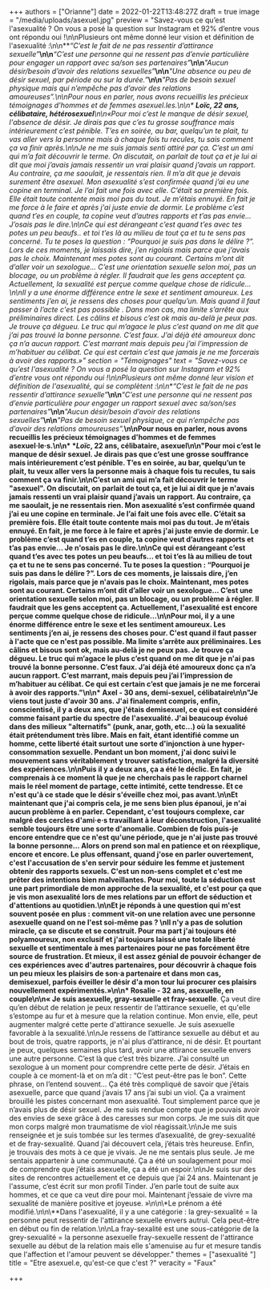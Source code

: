 +++
authors = ["Orianne"]
date = 2022-01-22T13:48:27Z
draft = true
image = "/media/uploads/asexuel.jpg"
preview = "Savez-vous ce qu’est l'asexualité ? On vous a posé la question sur Instagram et 92% d’entre vous ont répondu oui !\n\nPlusieurs ont même donné leur vision et définition de l'asexualité :\n\n**_“C’est le fait de ne pas ressentir d’attirance sexuelle”_**\n\n**_“C’est une personne qui ne ressent pas d’envie particulière pour engager un rapport avec sa/son ses partenaires”_**\n\n**_\"Aucun désir/besoin d’avoir des relations sexuelles”_**\n\n**_\"Une absence ou peu de désir sexuel, par période ou sur la durée.”_**\n\n**_\"Pas de besoin sexuel physique mais qui n’empêche pas d’avoir des relations amoureuses”._**\n\nPour nous en parler, nous avons recueillis les précieux témoignages d'hommes et de femmes asexuel.les.\n\n* **_Loïc_, 22 ans, célibataire, hétérosexuel***\n\n«Pour moi c’est le manque de désir sexuel, l'absence de désir. Je dirais pas que c’es tu grosse souffrance mais intérieurement c’est pénible. T’es en soirée, au bar, quelqu’un te plait, tu vas aller vers la personne mais à chaque fois tu recules, tu sais comment ça va finir après.\n\nJe ne me suis jamais senti attiré par ça. C’est un ami qui m’a fait découvrir le terme. On discutait, on parlait de tout ça et je lui ai dit que moi j’avais jamais ressentir un vrai plaisir quand j’avais un rapport. Au contraire, ça me saoulait, je ressentais rien. Il m’a dit que je devais surement être asexuel. Mon asexualité s’est confirmée quand j’ai eu une copine en terminal. Je l’ai fait une fois avec elle. C’était sa première fois. Elle était toute contente mais moi pas du tout. Je m’étais ennuyé. En fait je me force à le faire et après j'ai juste envie de dormir. Le problème c’est quand t’es en couple, ta copine veut d’autres rapports et t’as pas envie… J’osais pas le dire.\n\nCe qui est dérangeant c’est quand t’es avec tes potes un peu beaufs.. et toi t’es là au milieu de tout ça et tu te sens pas concerné. Tu te poses la question : “Pourquoi je suis pas dans le délire ?”. Lors de ces moments, je laissais dire, j’en rigolais mais parce que j’avais pas le choix. Maintenant mes potes sont au courant. Certains m’ont dit d’aller voir un sexologue… C’est une orientation sexuelle selon moi, pas un blocage, ou un problème à régler. Il faudrait que les gens acceptent ça. Actuellement, la sexualité est perçue comme quelque chose de ridicule…\n\nIl y a une énorme différence entre le sexe et sentiment amoureux. Les sentiments j’en ai, je ressens des choses pour quelqu’un. Mais quand il faut passer à l’acte c'est pas possible . Dans mon cas, ma limite s’arrête aux préliminaires direct. Les câlins et bisous c’est ok mais au-delà je peux pas. Je trouve ça dégueu. Le truc qui m’agace le plus c’est quand on me dit que j’ai pas trouvé la bonne personne. C’est faux. J’ai déjà été amoureux donc ça n’a aucun rapport. C’est marrant mais depuis peu j’ai l’impression de m’habituer au célibat. Ce qui est certain c’est que jamais je ne me forcerais à avoir des rapports.»"
section = "Témoignages"
text = "Savez-vous ce qu’est l'asexualité ? On vous a posé la question sur Instagram et 92% d’entre vous ont répondu oui !\n\nPlusieurs ont même donné leur vision et définition de l'asexualité, qui se complètent :\n\n**_“C’est le fait de ne pas ressentir d’attirance sexuelle”_**\n\n**_“C’est une personne qui ne ressent pas d’envie particulière pour engager un rapport sexuel avec sa/son/ses partenaires”_**\n\n**_\"Aucun désir/besoin d’avoir des relations sexuelles”_**\n\n**_\"Pas de besoin sexuel physique, ce qui n’empêche pas d’avoir des relations amoureuses”._**\n\nPour nous en parler, nous avons recueillis les précieux témoignages d'hommes et de femmes asexuel·le·s.\n\n* __*_Loïc_, 22 ans, célibataire, asexuel__\n\n\"Pour moi c’est le manque de désir sexuel. Je dirais pas que c’est une grosse souffrance mais intérieurement c’est pénible. T’es en soirée, au bar, quelqu’un te plait, tu veux aller vers la personne mais à chaque fois tu recules, tu sais comment ça va finir.\n\nC’est un ami qui m’a fait découvrir le terme \"asexuel\". On discutait, on parlait de tout ça, et je lui ai dit que je n'avais jamais ressenti un vrai plaisir quand j’avais un rapport. Au contraire, ça me saoulait, je ne ressentais rien. Mon asexualité s’est confirmée quand j’ai eu une copine en terminale. Je l’ai fait une fois avec elle. C’était sa première fois. Elle était toute contente mais moi pas du tout. Je m’étais ennuyé. En fait, je me force à le faire et après j'ai juste envie de dormir. Le problème c’est quand t’es en couple, ta copine veut d’autres rapports et t’as pas envie… Je n'osais pas le dire.\n\nCe qui est dérangeant c’est quand t’es avec tes potes un peu beaufs... et toi t’es là au milieu de tout ça et tu ne te sens pas concerné. Tu te poses la question : “Pourquoi je suis pas dans le délire ?”. Lors de ces moments, je laissais dire, j’en rigolais, mais parce que je n'avais pas le choix. Maintenant, mes potes sont au courant. Certains m’ont dit d’aller voir un sexologue… C’est une orientation sexuelle selon moi, pas un blocage, ou un problème à régler. Il faudrait que les gens acceptent ça. Actuellement, l'asexualité est encore perçue comme quelque chose de ridicule…\n\nPour moi, il y a une énorme différence entre le sexe et les sentiment amoureux. Les sentiments j’en ai, je ressens des choses pour. C'est quand il faut passer à l'acte que ce n'est pas possible. Ma limite s’arrête aux préliminaires. Les câlins et bisous sont ok, mais au-delà je ne peux pas. Je trouve ça dégueu. Le truc qui m’agace le plus c’est quand on me dit que je n'ai pas trouvé la bonne personne. C’est faux. J’ai déjà été amoureux donc ça n’a aucun rapport. C’est marrant, mais depuis peu j’ai l’impression de m’habituer au célibat. Ce qui est certain c’est que jamais je ne me forcerai à avoir des rapports.\"\n\n* **Axel - 30 ans, demi-sexuel, célibataire**\n\n\"Je viens tout juste d'avoir 30 ans. J'ai finalement compris, enfin, conscientisé, il y a deux ans, que j'étais demisexuel, ce qui est considéré comme faisant partie du spectre de l'asexualité. J'ai beaucoup évolué dans des milieux \"alternatifs\" (punk, anar, goth, etc...) où la sexualité était prétendument très libre. Mais en fait, étant identifié comme un homme, cette liberté était surtout une sorte d'injonction à une hyper-consommation sexuelle. Pendant un bon moment, j'ai donc suivi le mouvement sans véritablement y trouver satisfaction, malgré la diversité des expériences.\n\nPuis il y a deux ans, ça a été le déclic. En fait, je comprenais à ce moment là que je ne cherchais pas le rapport charnel mais le réel moment de partage, cette intimité, cette tendresse. Et ce n'est qu'à ce stade que le désir s'éveille chez moi, pas avant.\n\nEt maintenant que j'ai compris cela, je me sens bien plus épanoui, je n'ai aucun problème à en parler. Cependant, c'est toujours complexe, car malgré des cercles d'ami·e·s travaillant à leur déconstruction, l'asexualité semble toujours être une sorte d'anomalie. Combien de fois puis-je encore entendre que ce n'est qu'une période, que je n'ai juste pas trouvé la bonne personne... Alors on prend son mal en patience et on réexplique, encore et encore. Le plus offensant, quand j'ose en parler ouvertement, c'est l'accusation de s'en servir pour séduire les femme et justement obtenir des rapports sexuels. C'est un non-sens complet et c'est me prêter des intentions bien malveillantes. Pour moi, toute la séduction est une part primordiale de mon approche de la sexualité, et c'est pour ça que je vis mon asexualité lors de mes relations par un effort de séduction et d'attentions au quotidien.\n\nEt je réponds à une question qui m'est souvent posée en plus : comment vit-on une relation avec une personne asexuelle quand on ne l'est soi-même pas ?  \nIl n'y a pas de solution miracle, ça se discute et se construit. Pour ma part j'ai toujours été polyamoureux, non exclusif et j'ai toujours laissé une totale liberté sexuelle et sentimentale à mes partenaires pour ne pas forcément être source de frustration. Et mieux, il est assez génial de pouvoir échanger de ces expériences avec d'autres partenaires, pour découvrir à chaque fois un peu mieux les plaisirs de son·a partenaire et dans mon cas, demisexuel, parfois éveiller le désir d'a mon tour lui procurer ces plaisirs nouvellement expérimentés.»\n\n* **Rosalie - 32 ans, asexuelle, en couple**\n\n« Je suis asexuelle, gray-sexuelle et fray-sexuelle**. Ça veut dire qu’en début de relation je peux ressentir de l’attirance sexuelle, et qu'elle s’estompe au fur et à mesure que la relation continue. Mon envie, elle, peut augmenter malgré cette perte d'attirance sexuelle. Je suis asexuelle favorable à la sexualité.\n\nJe ressens de l’attirance sexuelle au début et au bout de trois, quatre rapports, je n'ai plus d’attirance, ni de désir. Et pourtant je peux, quelques semaines plus tard, avoir une attirance sexuelle envers une autre personne. C’est là que c’est très bizarre. J’ai consulté un sexologue à un moment pour comprendre cette perte de désir. J’étais en couple à ce moment-là et on m’a dit : “C’est peut-être pas le bon”. Cette phrase, on l’entend souvent… Ça été très compliqué de savoir que j’étais asexuelle, parce que quand j’avais 17 ans j’ai subi un viol. Ça a vraiment brouillé les pistes concernant mon asexualité. Tout simplement parce que je n’avais plus de désir sexuel. Je me suis rendue compte que je pouvais avoir des envies de sexe grâce à des caresses sur mon corps. Je me suis dit que mon corps malgré mon traumatisme de viol réagissait.\n\nJe me suis renseignée et je suis tombée sur les termes d’asexualité, de grey-sexualité et de fray-sexualité. Quand j’ai découvert cela, j’étais très heureuse. Enfin, je trouvais des mots à ce que je vivais. Je ne me sentais plus seule. Je me sentais appartenir à une communauté. Ça a été un soulagement pour moi de comprendre que j’étais asexuelle, ça a été un espoir.\n\nJe suis sur des sites de rencontres actuellement et ce depuis que j’ai 24 ans. Maintenant je l'assume, c’est écrit sur mon profil Tinder. J’en parle tout de suite aux hommes, et ce que ca veut dire pour moi. Maintenant j’essaie de vivre ma sexualité de manière positive et joyeuse. »\n\n\\*Le prénom a été modifié.\n\n\\**Dans l'asexualité, il y a une catégorie : la grey-sexualité =  la personne peut ressentir de l'attirance sexuelle envers autrui. Cela peut-être en début ou fin de relation.\n\nLa fray-sexalité est une sous-catégorie de la grey-sexualité = la personne asexuelle fray-sexuelle ressent de l'attirance sexuelle au début de la relation mais elle s'amenuise au fur et mesure tandis que l'affection et l'amour peuvent se développer."
themes = ["asexualité "]
title = "Etre asexuel.e, qu'est-ce que c'est ?"
veracity = "Faux"

+++
